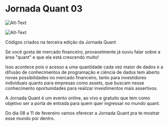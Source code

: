 # Jornada Quant 03

![Alt-Text](https://static.wixstatic.com/media/1aff8b_d7e0989e6d1e42af85adba30a1a270c2~mv2.png/v1/crop/x_0,y_230,w_1080,h_617/fill/w_335,h_191,al_c,q_85,usm_2.00_1.00_0.00/output-onlinepngtools.webp)

![Alt-Text](https://static.wixstatic.com/media/1aff8b_140e9259b5814534a1ec45dca767932f~mv2.png/v1/fill/w_411,h_411,al_c,q_85,usm_2.00_1.00_0.00/output-onlinepngtools%20(1).webp)

Códigos criados na terceira edição da Jornada Quant

Se você gosta de mercado financeiro, provavelmente já ouviu falar sobre a área "quant" e que ela está crescendo muito!

Isso acontece pois o acesso a uma quantidade cada vez maior de dados e a difusão de conhecimentos de programação e ciência de dados tem aberto novas possibilidades no mercado financeiro, tanto para investidores individuais quanto para empresas como assets, que buscam nesse conhecimento oportunidades para realizar investimentos mais assertivos.


A Jornada Quant é um evento online, ao vivo e gratuito que tem como objetivo ser a porta de entrada para quem quer ingressar no mundo quant.

Do dia 08 a 11 de fevereiro vamos oferecer a Jornada Quant pra te mostrar esse mundo por dentro.
